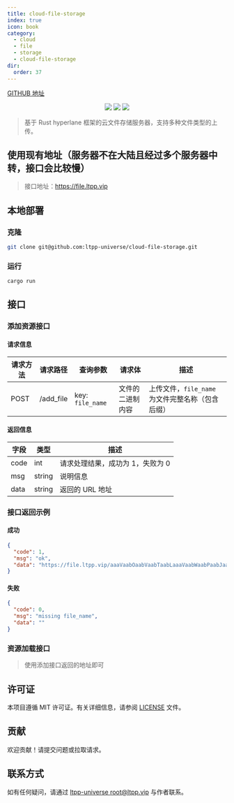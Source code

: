 ```yaml
---
title: cloud-file-storage
index: true
icon: book
category:
  - cloud
  - file
  - storage
  - cloud-file-storage
dir:
  order: 37
---
```


<Share colorful />

[GITHUB 地址](https://github.com/ltpp-universe/cloud-file-storage)

<center>

[![](https://img.shields.io/crates/v/cloud-file-storage.svg)](https://crates.io/crates/cloud-file-storage)
[![](https://img.shields.io/crates/d/cloud-file-storage.svg)](https://img.shields.io/crates/d/cloud-file-storage.svg)
[![](https://img.shields.io/crates/l/cloud-file-storage.svg)](./license)

</center>

> 基于 Rust hyperlane 框架的云文件存储服务器，支持多种文件类型的上传。

## 使用现有地址（服务器不在大陆且经过多个服务器中转，接口会比较慢）

> 接口地址：https://file.ltpp.vip

## 本地部署

### 克隆

```sh
git clone git@github.com:ltpp-universe/cloud-file-storage.git
```

### 运行

```sh
cargo run
```

## 接口

### 添加资源接口

#### 请求信息

| 请求方法 | 请求路径  | 查询参数         | 请求体           | 描述                                             |
| -------- | --------- | ---------------- | ---------------- | ------------------------------------------------ |
| POST     | /add_file | key: `file_name` | 文件的二进制内容 | 上传文件，`file_name` 为文件完整名称（包含后缀） |

#### 返回信息

| 字段 | 类型   | 描述                             |
| ---- | ------ | -------------------------------- |
| code | int    | 请求处理结果，成功为 1，失败为 0 |
| msg  | string | 说明信息                         |
| data | string | 返回的 URL 地址                  |

### 接口返回示例

#### 成功

```json
{
  "code": 1,
  "msg": "ok",
  "data": "https://file.ltpp.vip/aaaVaabOaabVaabTaabLaaaVaabWaabPaabJaab0aab1aabYaabLaabFaabIaabLaabKaaaVaabMaabPaabSaabLaaaVaaaYaaaWaaaYaaa1aaaVaaaWaaaYaaaVaaaWaaa1aaaVaabJaaa0aaaWaaa2aabIaaaXaaa0aabLaaa1aaa5aabKaabIaaa0aabLaabJaaa2aabJaaa1aabHaaa1aabHaaa0aaa4aaa5aabKaaaWaaaWaaaXaabKaabMaabJaabLaabHaabHaaa3aaa4aaa2aaa0aabHaabMaaa5aaaWaaaZaabHaabMaabHaabLaaa0aaa1aabLaabHaaa3aabHaabIaaa0aaa5aaaWaaaXaaa5aabIaaaWaaa3aaa3aabH.png"
}
```

#### 失败

```json
{
  "code": 0,
  "msg": "missing file_name",
  "data": ""
}
```

### 资源加载接口

> 使用添加接口返回的地址即可

## 许可证

本项目遵循 MIT 许可证。有关详细信息，请参阅 [LICENSE](LICENSE) 文件。

## 贡献

欢迎贡献！请提交问题或拉取请求。

## 联系方式

如有任何疑问，请通过 [ltpp-universe <root@ltpp.vip>](mailto:root@ltpp.vip) 与作者联系。

<Bottom />
